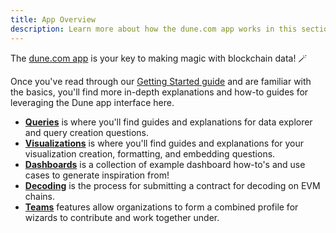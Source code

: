 ```yaml
---
title: App Overview
description: Learn more about how the dune.com app works in this section!
---
```


The [dune.com app](https://dune.com) is your key to making magic with blockchain data! 🪄

Once you've read through our [Getting Started guide](../) and are familiar with the basics, you'll find more in-depth explanations and how-to guides for leveraging the Dune app interface here.

- [**Queries**](queries/index.md) is where you'll find guides and explanations for data explorer and query creation questions. 
- [**Visualizations**](visualizations/index.md) is where you'll find guides and explanations for your visualization creation, formatting, and embedding questions.
- [**Dashboards**](dashboards/index.md) is a collection of example dashboard how-to's and use cases to generate inspiration from!
- [**Decoding**](decoding-contracts.md) is the process for submitting a contract for decoding on EVM chains.
- [**Teams**](teams.md) features allow organizations to form a combined profile for wizards to contribute and work together under.